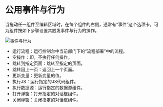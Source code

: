 # 公用事件与行为

当拖动任一组件至编辑区域时，在每个组件的右侧，通常有“事件”这个选项卡，可为组件按如下步骤设置其触发事件与行为的操作。

![事件与行为](https://docimages.blob.core.chinacloudapi.cn/images/Kris/Apps/commonevent20210413.png)

- 运行流程：运行控制台中当前部门下的“流程部署”中的流程。
- 空操作：即，不执行任何操作。
- 跳转到指定页面：跳转至指定的页面。
- 跳转回上一页：返回上一个页面。
- 更新变量：更新变量的值。
- 执行JS：运行指定的JS代码组件。
- 执行数据源：运行指定的数据源组件。
- 打开弹窗：打开指定的对话框组件。
- 关闭弹窗：关闭指定的对话框组件。
